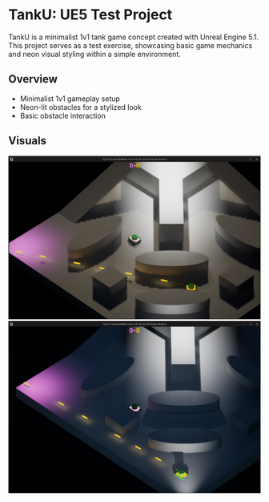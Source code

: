 # TankU: UE5 Test Project

TankU is a minimalist 1v1 tank game concept created with Unreal Engine 5.1. This project serves as a test exercise, showcasing basic game mechanics and neon visual styling within a simple environment.

## Overview
- Minimalist 1v1 gameplay setup
- Neon-lit obstacles for a stylized look
- Basic obstacle interaction

## Visuals
![TankU Gameplay](TankU/Gameplay.png)
![TankU Gameplay2](TankU/Gameplay2.png)
